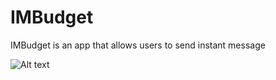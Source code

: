 # IMBudget

IMBudget is an app that allows users to send instant message

![Alt text](IMBudget/demoPhotos/chatDemo.jpg?raw=true "Chat Screen")
